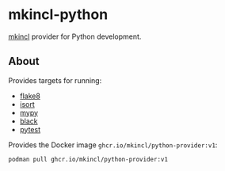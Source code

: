 # mkincl-python

[mkincl](https://github.com/mkincl/mkincl) provider for Python
development.

## About

Provides targets for running:

* [flake8](https://github.com/PyCQA/flake8)
* [isort](https://github.com/PyCQA/isort)
* [mypy](https://github.com/python/mypy)
* [black](https://github.com/psf/black)
* [pytest](https://github.com/pytest-dev/pytest)

Provides the Docker image `ghcr.io/mkincl/python-provider:v1`:

```sh
podman pull ghcr.io/mkincl/python-provider:v1
```
